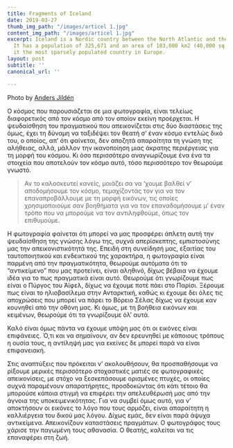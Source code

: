 ```yaml
---
title: Fragments of Iceland
date: 2019-03-27
thumb_img_path: "/images/articel 1.jpg"
content_img_path: "/images/articel 1.jpg"
excerpt: Iceland is a Nordic country between the North Atlantic and the Arctic Ocean.
  It has a population of 325,671 and an area of 103,000 km2 (40,000 sq mi), making
  it the most sparsely populated country in Europe.
layout: post
subtitle: ''
canonical_url: ''

---
```

Photo by [Anders Jildén](https://unsplash.com/photos/uO4Au3LrCtk)

Ο κόσμος που παρουσιάζεται σε μια φωτογραφία, είναι τελείως διαφορετικός από τον κόσμο από τον οποίον εκείνη προέρχεται. Η ψευδαίσθηση του πραγματικού που απεικονίζεται στις δύο διαστάσεις της όμως, έχει τη δύναμη να ταξιδέψει τον θεατή σ’ έναν κόσμο εντελώς δικό του, ο οποίος, απ’ ότι φαίνεται, δεν αποζητά απαραίτητα τη γνώση της αλήθειας, αλλά, μάλλον την ικανοποίηση μιας άκρατης περιέργειας για τη μορφή του κόσμου. Κι όσο περισσότερο αναγνωρίζουμε ένα ένα τα στοιχεία που αποτελούν τον κόσμο αυτό, τόσο περισσότερο τον θεωρούμε γνωστό.

> Αν το καλοσκευτεί κανείς, μοιάζει σα να ‘χουμε βαλθεί ν’ αποδομήσουμε τον κόσμο, τεμαχίζοντάς τον για να τον επαναπροβάλλουμε με τη μορφή εικόνων, τις οποίες χρησιμοποιούμε σαν βοηθήματα για να τον επαναδομήσουμε μ’ έναν τρόπο που να μπορούμε να τον αντιληφθούμε, όπως τον επιθυμούμε.

Η φωτογραφία φαίνεται ότι μπορεί να μας προσφέρει άπλετη αυτή την ψευδαίσθηση της γνώσης λόγω της, συχνά απερίσκεπτης, εμπιστοσύνης μας την απεικονιστικότητά της. Επειδή στη συνείδησή μας, εξαιτίας του ταυτοποιητικού και ενδεικτικού της χαρακτήρα, η φωτογραφία είναι παρμένη από την πραγματικότητα, θεωρούμε αυτόματα ότι το “αντικείμενο” που μας προτείνει, είναι αληθινό, δίχως βέβαια να έχουμε ιδέα για το πως πραγματικά είναι αυτό. Θεωρούμε ότι γνωρίζουμε πως είναι ο Πύργος του Άϊφελ, δίχως να έχουμε ποτέ πάει στο Παρίσι. Ξέρουμε πως είναι το ηλιοβασίλεμα στην Ανταρκτική, καθώς κι έχουμε δει όλες τις αποχρώσεις που μπορεί να πάρει το Βόρειο Σέλας δίχως να έχουμε καν κουνηθεί από την οθόνη μας. Κι όμως, με τη βοήθεια εικόνων και κειμένων, θεωρούμε ότι τα γνωρίζουμε όλ’ αυτά.

Καλό είναι όμως πάντα να έχουμε υπόψη μας ότι οι εικόνες είναι επιφάνειες. Ό,τι και να σημαίνουν, αν δεν ερευνηθεί με κάποιους τρόπους η ουσία τους, η αντίληψή μας για εκείνες δε μπορεί παρά να είναι επιφανειακή.

Στις αναπτύξεις που πρόκειται ν’ ακολουθήσουν, θα προσπαθήσουμε να ρίξουμε μερικές περισσότερο στοχαστικές ματιές σε φωτογραφικές απεικονίσεις, με στόχο να ξεσκεπάσουμε ορισμένες πτυχές, οι οποίες συχνά παραμένουν απαρατήρητες, προσδοκώντας ότι κάτι τέτοιο θα μπορούσε κάποια στιγμή να επιφέρει την απελευθέρωσή μας από την άγνοια της υποκειμενικότητας. Για να συμβεί όμως αυτό, για ν’ αποκτήσουν οι εικόνες το λόγο που τους αρμόζει, είναι απαραίτητη η καλλιέργεια του δικού μας λόγου. Δίχως εμάς, δεν είναι παρά άψυχα αντικείμενα. Απεικονίζουν καταστάσεις πραγμάτων. Ο φωτογράφος τους χάρισε την παγωμένη τους αθανασία. Ο θεατής, καλείται να τις επαναφέρει στη ζωή.